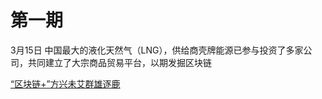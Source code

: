 # 第一期


3月15日
中国最大的液化天然气（LNG），供给商壳牌能源已参与投资了多家公司，共同建立了大宗商品贸易平台，以期发掘区块链


 [“区块链+”方兴未艾群雄逐鹿](../file/“区块链+”方兴未艾群雄逐鹿.pdf)

